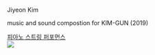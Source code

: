 Jiyeon Kim

music and sound compostion for KIM-GUN (2019)

[피아노 스트링 퍼포먼스](howling.md)<br>
<img src="../img/howling_jiyeonkim_pic.png"><br>


